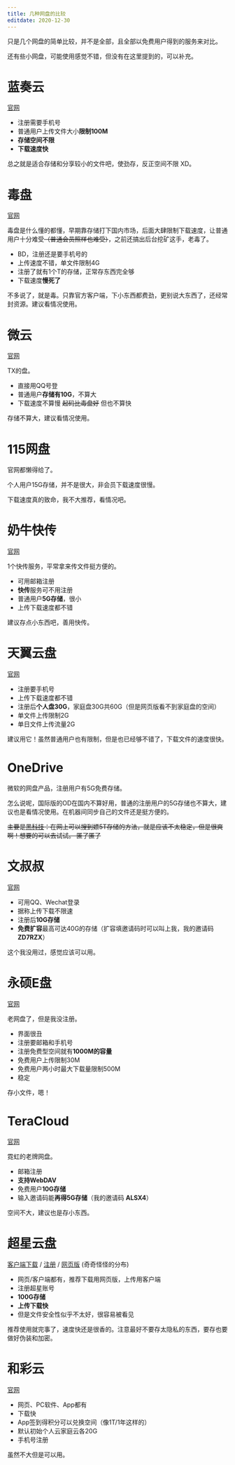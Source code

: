 ```yaml
---
title: 几种网盘的比较
editdate: 2020-12-30
---
```


只是几个网盘的简单比较，并不是全部，且全部以免费用户得到的服务来对比。

还有些小网盘，可能使用感觉不错，但没有在这里提到的，可以补充。

# 蓝奏云

[官网](https://www.lanzou.com/)

- 注册需要手机号
- 普通用户上传文件大小**限制100M**
- **存储空间不限**
- **下载速度快**

总之就是适合存储和分享较小的文件吧，使劲存，反正空间不限 XD。

# 毒盘

[官网](https://pan.baidu.com/)

毒盘是什么懂的都懂，早期靠存储打下国内市场，后面大肆限制下载速度，让普通用户十分难受~~（普通会员照样也难受）~~，之前还搞出后台挖矿这手，老毒了。

- BD，注册还是要手机号的
- 上传速度不错，单文件限制4G
- 注册了就有1个T的存储，正常存东西完全够
- 下载速度**慢死了**

不多说了，就是毒。只靠官方客户端，下小东西都费劲，更别说大东西了，还经常封资源。建议看情况使用。

# 微云

[官网](https://www.weiyun.com/)

TX的盘。

- 直接用QQ号登
- 普通用户**存储有10G**，不算大
- 下载速度不算慢 ~~起码比毒盘好~~ 但也不算快

存储不算大，建议看情况使用。

# 115网盘

官网都懒得给了。

个人用户15G存储，并不是很大，非会员下载速度很慢。

下载速度真的致命，我不大推荐，看情况吧。

# 奶牛快传

[官网](https://cowtransfer.com/)

1个快传服务，平常拿来传文件挺方便的。

- 可用邮箱注册
- **快传**服务可不用注册
- 普通用户**5G存储**，很小
- 上传下载速度都不错

建议存点小东西吧，善用快传。

# 天翼云盘

[官网](https://cloud.189.cn/)

- 注册要手机号
- 上传下载速度都不错
- 注册后**个人盘30G**，家庭盘30G共60G（但是网页版看不到家庭盘的空间）
- 单文件上传限制2G
- 单日文件上传流量2G

建议用它！虽然普通用户也有限制，但是也已经够不错了，下载文件的速度很快。

# OneDrive

微软的网盘产品，注册用户有5G免费存储。

怎么说呢，国际版的OD在国内不算好用，普通的注册用户的5G存储也不算大，建议也是看情况使用。在机器间同步自己的文件还是挺方便的。

~~主要是<u>黑科技</u>：在网上可以搜到嫖5T存储的方法，就是应该不太稳定，但是很爽啊！想要的可以去试试。 匿了匿了~~

# 文叔叔

[官网](https://www.wenshushu.cn/)

- 可用QQ、Wechat登录
- 据称上传下载不限速
- 注册后**10G存储**
- **免费扩容**最高可达40G的存储（扩容填邀请码时可以叫上我，我的邀请码 **ZD7RZX**）

这个我没用过，感觉应该可以用。

# 永硕E盘

[官网](http://www.ys168.com/)

老网盘了，但是我没注册。

- 界面很丑
- 注册要邮箱和手机号
- 注册免费型空间就有**1000M的容量**
- 免费用户上传限制30M
- 免费用户两小时最大下载量限制500M
- 稳定

存小文件，嗯！

# TeraCloud

[官网](https://teracloud.jp/en/)

霓虹的老牌网盘。

- 邮箱注册
- **支持WebDAV**
- 免费用户**10G存储**
- 输入邀请码能**再得5G存储**（我的邀请码 **ALSX4**）

空间不大，建议也是存小东西。

# 超星云盘

[客户端下载](http://pan-yz.chaoxing.com/app/download) / [注册](https://passport2.chaoxing.com/enroll?newversion=true) / [网页版](http://pan-yz.chaoxing.com/) (奇奇怪怪的分布)

- 网页/客户端都有，推荐下载用网页版，上传用客户端
- 注册超星账号
- **100G存储**
- **上传下载快**
- 但是文件安全性似乎不太好，很容易被看见

推荐使用就完事了，速度快还是很香的。注意最好不要存太隐私的东西，要存也要做好伪装和加密。

# 和彩云

[官网](https://yun.139.com/)

- 网页、PC软件、App都有
- 下载快
- App签到得积分可以兑换空间（像1T/1年这样的）
- 默认初始个人云家庭云各20G
- 手机号注册

虽然不大但是可以用。